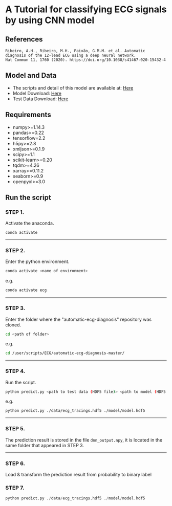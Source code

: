 # A Tutorial for classifying ECG signals by using CNN model
 
## References
```
Ribeiro, A.H., Ribeiro, M.H., Paixão, G.M.M. et al. Automatic diagnosis of the 12-lead ECG using a deep neural network.
Nat Commun 11, 1760 (2020). https://doi.org/10.1038/s41467-020-15432-4
```
## Model and Data
* The scripts and detail of this model are available at: [Here](https://github.com/antonior92/automatic-ecg-diagnosis)
* Model Download: [Here](https://zenodo.org/record/3765717#.YCOS8xMzbqU)
* Test Data Download: [Here](https://zenodo.org/record/3765780#.YCOS8hMzbqU)

## Requirements 
* numpy>=1.14.3
* pandas>=0.22
* tensorflow=2.2
* h5py>=2.8
* xmljson>=0.1.9
* scipy>=1.1
* scikit-learn>=0.20
* tqdm>=4.26
* xarray>=0.11.2
* seaborn>=0.9
* openpyxl>=3.0

## Run the script
### STEP 1. 
Activate the anaconda.
```bash
conda activate
```
****
### STEP 2. 
Enter the python environment.
```bash
conda activate <name of environment>
```
e.g.
```bash
conda activate ecg
```
****
### STEP 3. 
Enter the folder where the "automatic-ecg-diagnosis" repository was cloned.
```bash
cd <path of folder>
```
e.g.
```bash
cd /user/scripts/ECG/automatic-ecg-diagnosis-master/
```
****
### STEP 4. 
Run the script.
```bash
python predict.py <path to test data (HDF5 file)> <path to model (HDF5 file)>
```
e.g.
```bash
python predict.py ./data/ecg_tracings.hdf5 ./model/model.hdf5
```
****
### STEP 5. 
The prediction result is stored in the file ```dnn_output.npy```, it is located in the same folder that appeared in STEP 3.
****
### STEP 6. 
Load & transform the prediction result from probability to binary label


### STEP 7. 
```python
python predict.py ./data/ecg_tracings.hdf5 ./model/model.hdf5
```


